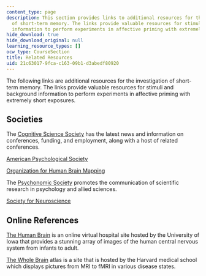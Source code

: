 ```yaml
---
content_type: page
description: This section provides links to additional resources for the investigation
  of short-term memory. The links provide valuable resources for stimuli and background
  information to perform experiments in affective priming with extremely short exposures.
hide_download: true
hide_download_original: null
learning_resource_types: []
ocw_type: CourseSection
title: Related Resources
uid: 21c63017-9fca-c163-09b1-d3abedf80920
---
```


The following links are additional resources for the investigation of short-term memory. The links provide valuable resources for stimuli and background information to perform experiments in affective priming with extremely short exposures.

Societies
---------

The [Cognitive Science Society](http://www.cognitivesciencesociety.org/) has the latest news and information on conferences, funding, and employment, along with a host of related conferences.

[American Psychological Society](http://www.psychologicalscience.org/)

[Organization for Human Brain Mapping](http://www.humanbrainmapping.org/)

The [Psychonomic Society](http://www.psychonomic.org/) promotes the communication of scientific research in psychology and allied sciences.

[Society for Neuroscience](http://www.sfn.org/)

Online References
-----------------

[The Human Brain](http://www.vh.org/Providers/Textbooks/BrainAnatomy/BrainAnatomy.html) is an online virtual hospital site hosted by the University of Iowa that provides a stunning array of images of the human central nervous system from infants to adult.

[The Whole Brain](http://www.med.harvard.edu/AANLIB/home.html) atlas is a site that is hosted by the Harvard medical school which displays pictures from MRI to fMRI in various disease states.